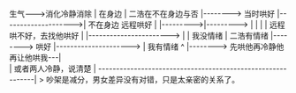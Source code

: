 
生气--->消化冷静消除
|                        在身边
|  二浩在不在身边与否   |--------> 当时哄好
|-------------------->|  不在身边   远程哄好
|                      |--------->|--------->
|                                |
|                                 |  远程哄不好，去找他哄好
|                                 |----------------------->
|
|                         我没情绪
|     二浩有情绪         |--------> 哄好
|---------------------> | 我有情绪
^                       |--------> 先哄他再冷静他再让他哄我---|                              
|                                  或者两人冷静，说清楚                         |
------------------------------------------------------------|                                            > 吵架是减分，男女差异没有对错，只是太亲密的关系了。                